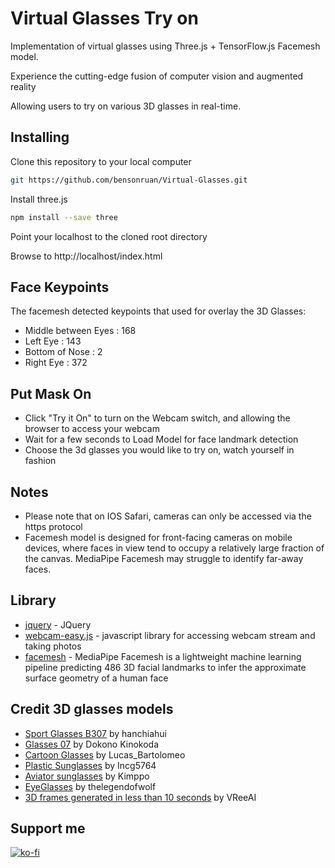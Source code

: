 # Virtual Glasses Try on

Implementation of virtual glasses using Three.js + TensorFlow.js Facemesh model. 

Experience the cutting-edge fusion of computer vision and augmented reality

Allowing users to try on various 3D glasses in real-time.

## Installing
Clone this repository to your local computer
``` bash
git https://github.com/bensonruan/Virtual-Glasses.git
```
Install three.js
``` bash
npm install --save three
```
Point your localhost to the cloned root directory

Browse to http://localhost/index.html 

## Face Keypoints 
The facemesh detected keypoints that used for overlay the 3D Glasses:
* Middle between Eyes : 168
* Left Eye : 143
* Bottom of Nose : 2
* Right Eye : 372

## Put Mask On
* Click "Try it On" to turn on the Webcam switch, and allowing the browser to access your webcam 
* Wait for a few seconds to Load Model for face landmark detection
* Choose the 3d glasses you would like to try on, watch yourself in fashion

## Notes
* Please note that on IOS Safari, cameras can only be accessed via the https protocol 
* Facemesh model is designed for front-facing cameras on mobile devices, where faces in view tend to occupy a relatively large fraction of the canvas. MediaPipe Facemesh may struggle to identify far-away faces.

## Library
* [jquery](https://code.jquery.com/jquery-3.3.1.min.js) - JQuery
* [webcam-easy.js](https://github.com/bensonruan/webcam-easy) - javascript library for accessing webcam stream and taking photos
* [facemesh](https://github.com/tensorflow/tfjs-models/tree/master/facemesh) - MediaPipe Facemesh is a lightweight machine learning pipeline predicting 486 3D facial landmarks to infer the approximate surface geometry of a human face

## Credit 3D glasses models
* [Sport Glasses B307](https://sketchfab.com/3d-models/sport-glasses-b307-7630c4ac090c42598de43d47554b4cf4
) by	hanchiahui
* [Glasses 07](https://sketchfab.com/3d-models/glasses-07-06b22104f56a4356aa9ffa825abd8d6b) by	Dokono Kinokoda
* [Cartoon Glasses](https://sketchfab.com/3d-models/cartoon-glasses-fddd63a49615405fb17f5c7ff65345c2) by	Lucas_Bartolomeo
* [Plastic Sunglasses](https://sketchfab.com/3d-models/plastic-sunglasses-d5417dcb97fb41b39f57fc8772a7ecab) by	Incg5764
* [Aviator sunglasses](https://sketchfab.com/3d-models/aviator-sunglasses-00d1cb5aa82745228a3b764c97f867de
) by	Kimppo
* [EyeGlasses](https://sketchfab.com/3d-models/eyeglasses-8ec54755399a4eca8a1356812e68fe02) by	thelegendofwolf
* [3D frames generated in less than 10 seconds](https://sketchfab.com/3d-models/3d-frames-generated-in-less-than-10-seconds-5cc3b37589ba43148352c850a764b2db
) by	VReeAI

## Support me 
[![ko-fi](https://ko-fi.com/img/githubbutton_sm.svg)](https://ko-fi.com/W7W6METMY)
